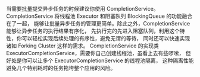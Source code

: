 当需要批量提交异步任务的时候建议你使用 CompletionService。CompletionService 将线程池 Executor 和阻塞队列 BlockingQueue 的功能融合在了一起，
能够让批量异步任务的管理更简单。除此之外，CompletionService 能够让异步任务的执行结果有序化，
先执行完的先进入阻塞队列，利用这个特性，你可以轻松实现后续处理的有序性，避免无谓的等待，
同时还可以快速实现诸如 Forking Cluster 这样的需求。
CompletionService 的实现类 ExecutorCompletionService，需要你自己创建线程池，虽看上去有些啰嗦，
但好处是你可以让多个 ExecutorCompletionService 的线程池隔离， 这种隔离性能避免几个特别耗时的任务拖垮整个应用的风险。

